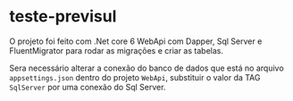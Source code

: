 # teste-previsul


O projeto foi feito com .Net core 6 WebApi com Dapper, Sql Server e FluentMigrator para rodar as migrações e criar as tabelas.

Sera necessário alterar a conexão do banco de dados que está no arquivo `appsettings.json` dentro do projeto `WebApi`,  substituir o valor da TAG `SqlServer` por uma conexão do Sql Server.
